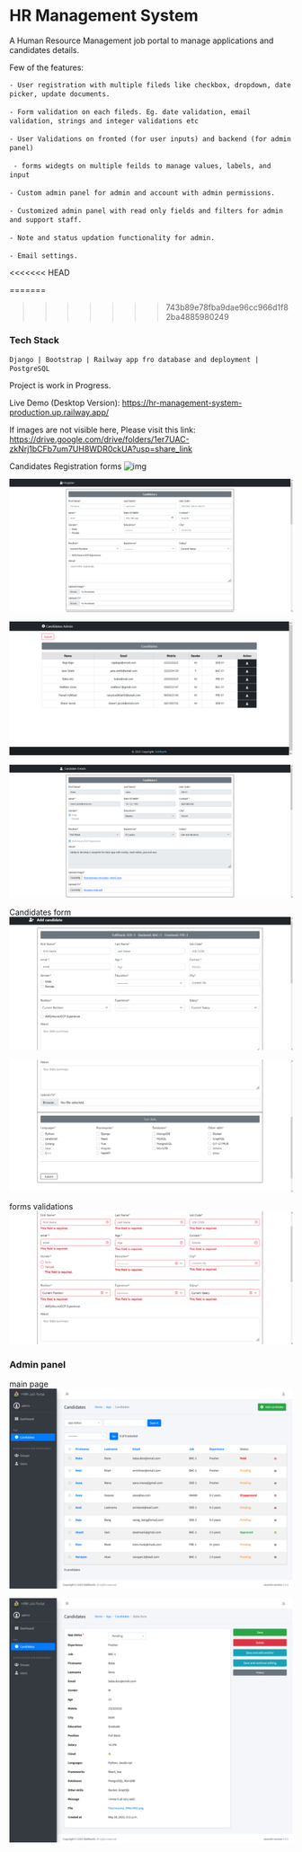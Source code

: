 # HR Management System

A Human Resource Management job portal to manage applications and candidates details.

Few of the features:

    - User registration with multiple fileds like checkbox, dropdown, date picker, update documents.

    - Form validation on each fileds. Eg. date validation, email validation, strings and integer validations etc

    - User Validations on fronted (for user inputs) and backend (for admin panel) 

     - forms widegts on multiple feilds to manage values, labels, and input

    - Custom admin panel for admin and account with admin permissions.

    - Customized admin panel with read only fields and filters for admin and support staff.

    - Note and status updation functionality for admin.

    - Email settings.



<<<<<<< HEAD



=======
>>>>>>> 743b89e78fba9dae96cc966d1f82ba4885980249
### Tech Stack

    Django | Bootstrap | Railway app fro database and deployment | PostgreSQL


Project is work in Progress.


Live Demo (Desktop Version): https://hr-management-system-production.up.railway.app/




If images are not visible here, Please visit this link:
https://drive.google.com/drive/folders/1er7UAC-zkNrj1bCFb7um7UH8WDR0ckUA?usp=share_link



Candidates Registration forms
![img](https://drive.google.com/file/d/1uJQxPN4Oiwn8LvYim-3MKuTgIBXXiWGN/view?usp=share_link)

![img](https://github.com/Siddharthbadal/HR-Management-System/blob/main/screenshots/register-form-1.png?raw=true)


![img](https://github.com/Siddharthbadal/HR-Management-System/blob/main/screenshots/candidates-list.png?raw=true)

![img](https://github.com/Siddharthbadal/HR-Management-System/blob/main/screenshots/candidates-details.png?raw=true)

Candidates form
![img](https://github.com/Siddharthbadal/HR-Management-System/blob/main/screenshots/user-form1.png?raw=true)

![img](https://github.com/Siddharthbadal/HR-Management-System/blob/main/screenshots/user-form2.png?raw=true)

forms validations
![img](https://github.com/Siddharthbadal/HR-Management-System/blob/main/screenshots/form-validation.png?raw=true)


### Admin panel
main page
![img](https://github.com/Siddharthbadal/HR-Management-System/blob/main/screenshots/admin-panel1.png?raw=true)

![img](https://github.com/Siddharthbadal/HR-Management-System/blob/main/screenshots/admin-panel2.png?raw=true)
